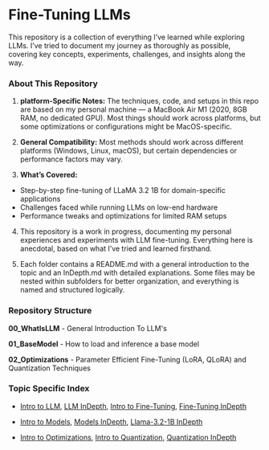 # Fine-Tuning LLMs

This repository is a collection of everything I’ve learned while exploring LLMs. I’ve tried to document my journey as thoroughly as possible, covering key concepts, experiments, challenges, and insights along the way.

### About This Repository

1. **platform-Specific Notes:** The techniques, code, and setups in this repo are based on my personal machine — a MacBook Air M1 (2020, 8GB RAM, no dedicated GPU). Most things should work across platforms, but some optimizations or configurations might be MacOS-specific.

2. **General Compatibility:** Most methods should work across different platforms (Windows, Linux, macOS), but certain dependencies or performance factors may vary.

3. **What’s Covered:**
- Step-by-step fine-tuning of LLaMA 3.2 1B for domain-specific applications
- Challenges faced while running LLMs on low-end hardware
- Performance tweaks and optimizations for limited RAM setups


4. This repository is a work in progress, documenting my personal experiences and experiments with LLM fine-tuning. Everything here is anecdotal, based on what I’ve tried and learned firsthand.

5. Each folder contains a README.md with a general introduction to the topic and an InDepth.md with detailed explanations. Some files may be nested within subfolders for better organization, and everything is named and structured logically.


### Repository Structure 

**00_WhatIsLLM** - General Introduction To LLM's

**01_BaseModel** - How to load and inference a base model

**02_Optimizations** - Parameter Efficient Fine-Tuning (LoRA, QLoRA) and Quantization Techniques




### Topic Specific Index 

- [Intro to LLM](./00_WhatIsLLM/README.md#whats-a-llm), [LLM InDepth](./00_WhatIsLLM/LLM_InDepth.md), [Intro to Fine-Tuning](./00_WhatIsLLM/README.md#fine-tuning-llm), [Fine-Tuning InDepth](./00_WhatIsLLM/FineTuning_InDepth.md)

- [Intro to Models](./01_BaseModel/README.md#base-model), [Models InDepth](./01_BaseModel/Models_InDepth.md), [Llama-3.2-1B InDepth](./01_BaseModel/Llama-3.2-1B_InDepth.md)

- [Intro to Optimizations](), [Intro to Quantization](), [Quantization InDepth]()

